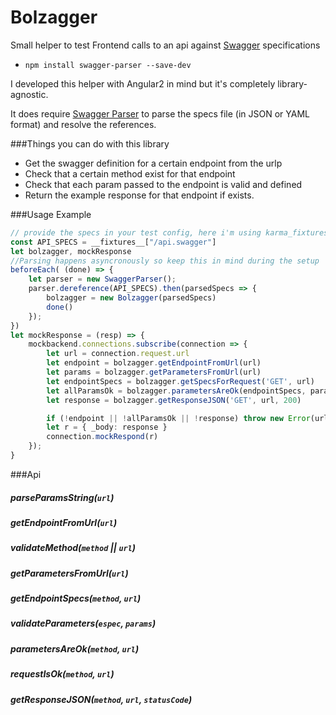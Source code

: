 # Bolzagger

Small helper to test Frontend calls to an api against [Swagger](http://swagger.io/) specifications

- `npm install swagger-parser --save-dev`

I developed this helper with Angular2 in mind but it's completely library-agnostic.

It does require [Swagger Parser](https://github.com/swagger-api/swagger-parser) to parse the specs file (in JSON or YAML format) and resolve the references.

###Things you can do with this library

- Get the swagger definition for a certain endpoint from the urlp
- Check that a certain method exist for that endpoint
- Check that each param passed to the endpoint is valid and defined
- Return the example response for that endpoint if exists.

###Usage Example

```typescript
// provide the specs in your test config, here i'm using karma_fixtures
const API_SPECS = __fixtures__["/api.swagger"]
let bolzagger, mockResponse
//Parsing happens asyncronously so keep this in mind during the setup
beforeEach( (done) => {
    let parser = new SwaggerParser();
    parser.dereference(API_SPECS).then(parsedSpecs => {
        bolzagger = new Bolzagger(parsedSpecs)
        done()
    });
})
let mockResponse = (resp) => {
    mockbackend.connections.subscribe(connection => {
        let url = connection.request.url
        let endpoint = bolzagger.getEndpointFromUrl(url)
        let params = bolzagger.getParametersFromUrl(url)
        let endpointSpecs = bolzagger.getSpecsForRequest('GET', url)
        let allParamsOk = bolzagger.parametersAreOk(endpointSpecs, params)
        let response = bolzagger.getResponseJSON('GET', url, 200)

        if (!endpoint || !allParamsOk || !response) throw new Error(url, 'not Valid!');        
        let r = { _body: response }
        connection.mockRespond(r)
    });
}
```

###Api

##### parseParamsString(`url`)

##### getEndpointFromUrl(`url`)

##### validateMethod(`method` || `url`)

##### getParametersFromUrl(`url`)

##### getEndpointSpecs(`method`, `url`)

##### validateParameters(`espec`, `params`)

##### parametersAreOk(`method`, `url`)

##### requestIsOk(`method`, `url`)

##### getResponseJSON(`method`, `url`, `statusCode`)




